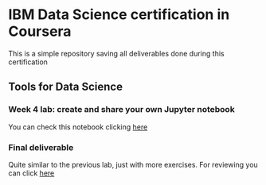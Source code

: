 # IBM Data Science certification in Coursera

This is a simple repository saving all deliverables done during this certification

## Tools for Data Science

### Week 4 lab: create and share your own Jupyter notebook

You can check this notebook clicking [here](www.google.com)

### Final deliverable

Quite similar to the previous lab, just with more exercises. For reviewing you can click [here](www.google.com)
